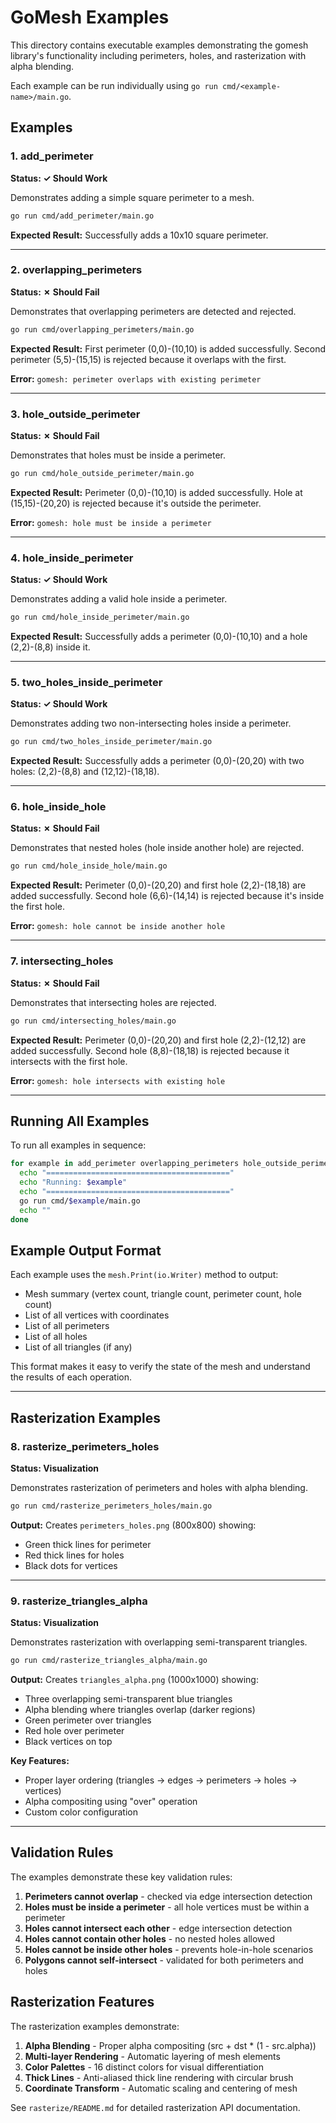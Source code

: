 # GoMesh Examples

This directory contains executable examples demonstrating the gomesh library's functionality including perimeters, holes, and rasterization with alpha blending.

Each example can be run individually using `go run cmd/<example-name>/main.go`.

## Examples

### 1. add_perimeter
**Status: ✓ Should Work**

Demonstrates adding a simple square perimeter to a mesh.

```bash
go run cmd/add_perimeter/main.go
```

**Expected Result:** Successfully adds a 10x10 square perimeter.

---

### 2. overlapping_perimeters
**Status: ✗ Should Fail**

Demonstrates that overlapping perimeters are detected and rejected.

```bash
go run cmd/overlapping_perimeters/main.go
```

**Expected Result:** First perimeter (0,0)-(10,10) is added successfully. Second perimeter (5,5)-(15,15) is rejected because it overlaps with the first.

**Error:** `gomesh: perimeter overlaps with existing perimeter`

---

### 3. hole_outside_perimeter
**Status: ✗ Should Fail**

Demonstrates that holes must be inside a perimeter.

```bash
go run cmd/hole_outside_perimeter/main.go
```

**Expected Result:** Perimeter (0,0)-(10,10) is added successfully. Hole at (15,15)-(20,20) is rejected because it's outside the perimeter.

**Error:** `gomesh: hole must be inside a perimeter`

---

### 4. hole_inside_perimeter
**Status: ✓ Should Work**

Demonstrates adding a valid hole inside a perimeter.

```bash
go run cmd/hole_inside_perimeter/main.go
```

**Expected Result:** Successfully adds a perimeter (0,0)-(10,10) and a hole (2,2)-(8,8) inside it.

---

### 5. two_holes_inside_perimeter
**Status: ✓ Should Work**

Demonstrates adding two non-intersecting holes inside a perimeter.

```bash
go run cmd/two_holes_inside_perimeter/main.go
```

**Expected Result:** Successfully adds a perimeter (0,0)-(20,20) with two holes: (2,2)-(8,8) and (12,12)-(18,18).

---

### 6. hole_inside_hole
**Status: ✗ Should Fail**

Demonstrates that nested holes (hole inside another hole) are rejected.

```bash
go run cmd/hole_inside_hole/main.go
```

**Expected Result:** Perimeter (0,0)-(20,20) and first hole (2,2)-(18,18) are added successfully. Second hole (6,6)-(14,14) is rejected because it's inside the first hole.

**Error:** `gomesh: hole cannot be inside another hole`

---

### 7. intersecting_holes
**Status: ✗ Should Fail**

Demonstrates that intersecting holes are rejected.

```bash
go run cmd/intersecting_holes/main.go
```

**Expected Result:** Perimeter (0,0)-(20,20) and first hole (2,2)-(12,12) are added successfully. Second hole (8,8)-(18,18) is rejected because it intersects with the first hole.

**Error:** `gomesh: hole intersects with existing hole`

---

## Running All Examples

To run all examples in sequence:

```bash
for example in add_perimeter overlapping_perimeters hole_outside_perimeter hole_inside_perimeter two_holes_inside_perimeter hole_inside_hole intersecting_holes; do
  echo "========================================="
  echo "Running: $example"
  echo "========================================="
  go run cmd/$example/main.go
  echo ""
done
```

## Example Output Format

Each example uses the `mesh.Print(io.Writer)` method to output:
- Mesh summary (vertex count, triangle count, perimeter count, hole count)
- List of all vertices with coordinates
- List of all perimeters
- List of all holes
- List of all triangles (if any)

This format makes it easy to verify the state of the mesh and understand the results of each operation.

---

## Rasterization Examples

### 8. rasterize_perimeters_holes
**Status: Visualization**

Demonstrates rasterization of perimeters and holes with alpha blending.

```bash
go run cmd/rasterize_perimeters_holes/main.go
```

**Output:** Creates `perimeters_holes.png` (800x800) showing:
- Green thick lines for perimeter
- Red thick lines for holes
- Black dots for vertices

---

### 9. rasterize_triangles_alpha
**Status: Visualization**

Demonstrates rasterization with overlapping semi-transparent triangles.

```bash
go run cmd/rasterize_triangles_alpha/main.go
```

**Output:** Creates `triangles_alpha.png` (1000x1000) showing:
- Three overlapping semi-transparent blue triangles
- Alpha blending where triangles overlap (darker regions)
- Green perimeter over triangles
- Red hole over perimeter
- Black vertices on top

**Key Features:**
- Proper layer ordering (triangles → edges → perimeters → holes → vertices)
- Alpha compositing using "over" operation
- Custom color configuration

---

## Validation Rules

The examples demonstrate these key validation rules:

1. **Perimeters cannot overlap** - checked via edge intersection detection
2. **Holes must be inside a perimeter** - all hole vertices must be within a perimeter
3. **Holes cannot intersect each other** - edge intersection detection
4. **Holes cannot contain other holes** - no nested holes allowed
5. **Holes cannot be inside other holes** - prevents hole-in-hole scenarios
6. **Polygons cannot self-intersect** - validated for both perimeters and holes

## Rasterization Features

The rasterization examples demonstrate:

1. **Alpha Blending** - Proper alpha compositing (src + dst * (1 - src.alpha))
2. **Multi-layer Rendering** - Automatic layering of mesh elements
3. **Color Palettes** - 16 distinct colors for visual differentiation
4. **Thick Lines** - Anti-aliased thick line rendering with circular brush
5. **Coordinate Transform** - Automatic scaling and centering of mesh

See `rasterize/README.md` for detailed rasterization API documentation.
